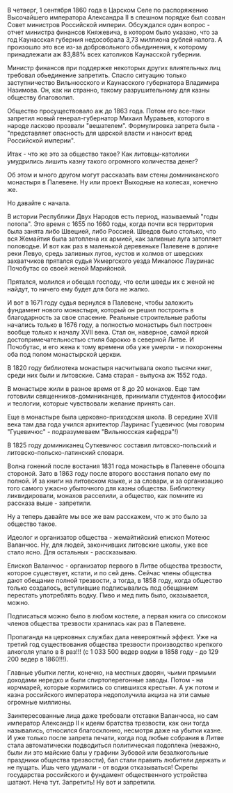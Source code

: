 В четверг, 1 сентября 1860 года в Царском Селе по распоряжению Высочайшего императора Александра II в спешном порядке был созван Совет министров Российской империи. Обсуждался один вопрос - отчет министра финансов Княжевича, в котором было указано, что за год Каунасская губерния недособрала 3,73 миллиона рублей налога. А произошло это все из-за добровольного обьединения, к которому принадлежали аж 83,88% всех католиков Каунасской губернии.

Министр финансов при поддержке некоторых других влиятельных лиц требовал обьединение запретить. Спасло ситуацию только заступничество Вильнюсского и Каунасского губернатора Владимира Назимова. Он, как ни странно, такому разрушительному для казны обществу благоволил.

Общество просуществовало аж до 1863 года. Потом его все-таки запретил новый генерал-губернатор Михаил Муравьев, которого в народе ласково прозвали "вешателем". Формулировка запрета была  - "представляет опасность для царской власти и наносит вред Российской империи".

Итак - что же это за общество такое? Как литовцы-католики умудрились лишить казну такого огромного количества денег?

Об этом и много другом могут рассказать вам стены доминиканского монастыря в Палевене. Ну или проект Выходные на колесах, конечно же.

Но давайте с начала.

В истории Республики Двух Народов есть период, называемый "годы потопа". Это время с 1655 по 1660 годы, когда почти вся территория была занята либо Швецией, либо Россией. Шведов было столько, что вся Жемайтия была затоплена их армией, как заливные луга затопляет половодье. И вот как раз в маленькой деревеньке Палевене в долине реки Левуо, средь заливных лугов, кустов и холмов от шведских захватчиков прятался судья Укмергского уезда Микалоюс Лауринас Почобутас со своей женой Марийоной.

Прятался, молился и обещал господу, что если шведы их с женой не найдут, то ничего ему будет для бога не жалко.

И вот в 1671 году судья вернулся в Палевене, чтобы заложить фундамент нового монастыря, который он решил построить в благодарность за свое спасение. Реальные строительные работы начались только в 1676 году, а полностью монастырь был построен вообще только к началу XVII века. Стал он, наверное, самой яркой достопримечательностью стиля барокко в северной Литве. И Почобутас, и его жена к тому времени оба уже умерли - и похоронены оба под полом монастырской церкви.

В 1820 году библиотека монастыря насчитывала около тысячи книг, среди них были и литовские. Сама старая - выпуска аж 1552 года.

В монастыре жили в разное время от 8 до 20 монахов. Еще там готовили священников-доминиканцев, принимали студентов философии и теологии, которые чувствовали желание принять сан. 

Еще в монастыре была церковно-приходская школа. В середине XVIII века там два года учился архитектор Лауринас Гуцевичюс (мы говорим "Гуцевичюс" - подразумеваем "Вильнюсская кафедра"!)

В 1825 году доминиканец Суткевичюс составил литовско-польский и литовско-польско-латинский словари.

Волна гонений после востания 1831 года монастырь в Палевене обошла стороной. Зато в 1863 году после второго восстания попало ему по полной. И за книги на литовском языке, и за словари, и за организацию того самого ужасно убыточного для казны общества. Библиотеку ликвидировали, монахов расселили, а общество, как помните из рассказа выше - запретили.

Ну а теперь давайте мы все же вам расскажем, что ж это было за общество такое.

Идеолог и организатор общества - жемайтийский епископ Мотеюс Валанчюс. Ну, для людей, закончивших литовские школы, уже все стало ясно. Для остальных - рассказываю.

Епископ Валанчюс - организатор первого в Литве общества трезвости, которое существует, кстати, и по сей день. Сейчас члены общества дают обещание полной трезвости, а тогда, в 1858 году, когда общество только создалось, вступившие подписывались под обещанием перестать употреблять водку. Пиво и мед пить было, оказывается, можно.

Подписаться можно было в любом костеле, а первая книга со списоком членов общества трезвости хранилась как раз в Палевене.

Пропаганда на церковных службах дала невероятный эффект. Уже на третий год существования общества трезвости производство крепкого алкоголя упало в 8 раз!!! (с 1 033 500 ведер водки в 1858 году - до 129 200 ведер в 1860!!!).

Главные убытки легли, конечно, на местных дворян, чьими прямыми доходами нередко и были спиртоперегонные заводы. Потом - на корчмарей, которые кормились со спившихся крестьян. А уж потом и казна российского императора недополучила акциза на эти самые огромные миллионы.

Заинтересованные лица даже требовали отставки Валанчюса, но сам император Александр II к идеям братства трезвости, как они тогда назывались, относился благосклонно, несмотря даже на убытки казне. И уже только после запрета печати, когда под любые собрания в Литве стала автоматически подводиться политическая подоплека (неважно, были ли это майские балы у графини Зубовой или безалкогольные праздники общества трезвости), бал стали править любители держать и не пущать. Ишь чего удумали - от водки отказываться! Скрепы государства российского и фундамент общественного устройства шатают. Неча тут. Запретить! Ну вот и запретили.

